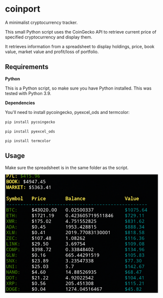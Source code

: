 # coinport
A minimalist cryptocurrency tracker.

This small Python script uses the CoinGecko API to retrieve current price of specified cryptocurrency and display them.

It retrieves information from a spreadsheet to display holdings, price, book value, market value and profit/loss of portfolio.

## Requirements

**Python**

This is a Python script, so make sure you have Python installed. This was tested with Python 3.9.

**Dependencies**

You'll need to install pycoingecko, pyexcel_ods and termcolor:

`pip install pycoingecko`

`pip install pyexcel_ods`

`pip install termcolor`

## Usage

Make sure the spreadsheet is in the same folder as the script. 

![](https://github.com/zcyph/coinport/blob/main/screenshot.png)

